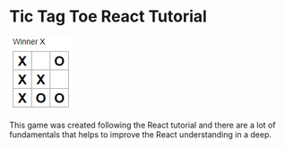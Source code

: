 # Tic Tag Toe React Tutorial

![Game Sample](https://github.com/eduardoalba/tic-tac-toe-react-tutorial/blob/master/public/assets/readme-sample.png)

This game was created following the React  tutorial and there are a lot of fundamentals that helps to improve the React understanding in a deep.
